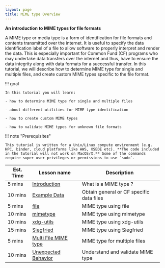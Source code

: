 ```yaml
---
layout: page
title: MIME type Overview
---
```


**An introduction to MIME types for file formats**

A MIME type or media type is a form of identification for file formats and contents transmitted over the internet. It is useful to specify the data identification label of a file to allow software to properly interpret and render the data. This is especially important for Common Fund (CF) programs who may undertake data transfers over the internet and thus, have to ensure the data integrity along with data formats for a successful transfer. In this tutorial, we will describe how to determine MIME type for single and multiple files, and create custom MIME types specific to the file format.

!!! goal

    In this tutorial you will learn:

    - how to determine MIME type for single and multiple files

    - about different utilities for MIME type identification

    - how to create custom MIME types

    - how to validate MIME types for unknown file formats


!!! note "Prerequisites"

    This tutorial is written for a Unix/Linux compute environment (e.g. HPC, binder, cloud platforms like AWS, XSEDE etc). **The code included in the tutorial will not work on MacOS/X.** Some of the commands require super user privileges or permissions to use `sudo`.

Est. Time | Lesson name | Description
--- | --- | ---
5 mins | [Introduction](./Intro_MIME_type.md) | What is a MIME type ?
10 mins | [Example Data](./Example_data_files.md) | Obtain general or CF specific data files
5 mins | [file](./file.md) | MIME type using file
10 mins | [mimetype](./mimetype.md) | MIME type using mimetype
10 mins | [xdg-utils](./xdg-utils.md) | MIME type using xdg-utils
15 mins | [Siegfried](./Siegfried.md) | MIME type using Siegfried
5 mins  | [Multi File MIME type ](./Multiple_file_MIME.md) | MIME type for multiple files
10 mins | [Unexpected Behavior](./Unexpected_behavior.md) | Understand and validate MIME type
